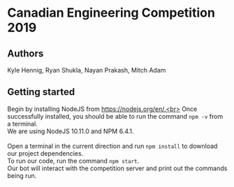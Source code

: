 # Canadian Engineering Competition 2019
## Authors
Kyle Hennig, Ryan Shukla, Nayan Prakash, Mitch Adam

## Getting started
Begin by installing NodeJS from https://nodejs.org/en/.<br>
Once successfully installed, you should be able to run the command `npm -v` from a terminal.<br>
We are using NodeJS 10.11.0 and NPM 6.4.1.<br>
<br>
Open a terminal in the current direction and run `npm install` to download our project dependencies.<br>
To run our code, run the command `npm start`.<br>
Our bot will interact with the competition server and print out the commands being run.
